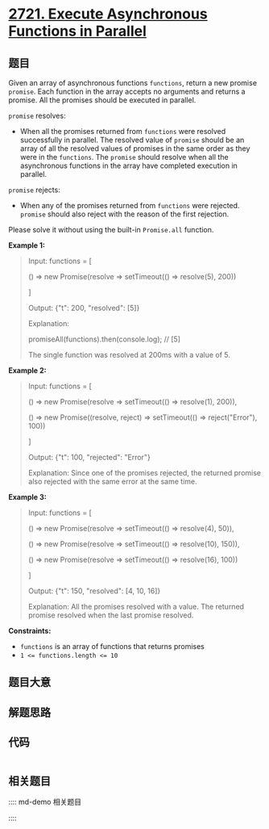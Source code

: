 # [2721. Execute Asynchronous Functions in Parallel](https://leetcode.com/problems/execute-asynchronous-functions-in-parallel/)

## 题目

Given an array of asynchronous functions `functions`, return a new promise
`promise`. Each function in the array accepts no arguments and returns a
promise. All the promises should be executed in parallel.

`promise` resolves:

  * When all the promises returned from `functions` were resolved successfully in parallel. The resolved value of `promise` should be an array of all the resolved values of promises in the same order as they were in the `functions`. The `promise` should resolve when all the asynchronous functions in the array have completed execution in parallel.

`promise` rejects:

  * When any of the promises returned from `functions` were rejected. `promise` should also reject with the reason of the first rejection.

Please solve it without using the built-in `Promise.all` function.



**Example 1:**

> Input: functions = [
> 
>   () => new Promise(resolve => setTimeout(() => resolve(5), 200))
> 
> ]
> 
> Output: {"t": 200, "resolved": [5]}
> 
> Explanation: 
> 
> promiseAll(functions).then(console.log); // [5]
> 
> 
> 
> The single function was resolved at 200ms with a value of 5.

**Example 2:**

> Input: functions = [
> 
> > 
> () => new Promise(resolve => setTimeout(() => resolve(1), 200)), 
> 
> > 
> () => new Promise((resolve, reject) => setTimeout(() => reject("Error"), 100))
> 
> ]
> 
> Output: {"t": 100, "rejected": "Error"}
> 
> Explanation: Since one of the promises rejected, the returned promise also rejected with the same error at the same time.

**Example 3:**

> Input: functions = [
> 
> > 
> () => new Promise(resolve => setTimeout(() => resolve(4), 50)), 
> 
> > 
> () => new Promise(resolve => setTimeout(() => resolve(10), 150)), 
> 
> > 
> () => new Promise(resolve => setTimeout(() => resolve(16), 100))
> 
> ]
> 
> Output: {"t": 150, "resolved": [4, 10, 16]}
> 
> Explanation: All the promises resolved with a value. The returned promise resolved when the last promise resolved.

**Constraints:**

  * `functions` is an array of functions that returns promises
  * `1 <= functions.length <= 10`


## 题目大意

## 解题思路

## 代码

```javascript

```

## 相关题目

:::: md-demo 相关题目

::::
